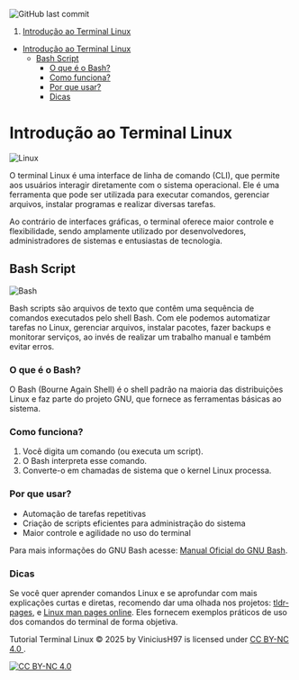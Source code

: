 ![GitHub last commit](https://img.shields.io/github/last-commit/ViniciusH97/Bash-Script-tutorial)

1) [Introdução ao Terminal Linux](#introdução-ao-terminal-linux)
- [Introdução ao Terminal Linux](#introdução-ao-terminal-linux)
  - [Bash Script](#bash-script)
    - [O que é o Bash?](#o-que-é-o-bash)
    - [Como funciona?](#como-funciona)
    - [Por que usar?](#por-que-usar)
    - [Dicas](#dicas)

#  Introdução ao Terminal Linux 

![Linux](https://img.icons8.com/?size=100&id=17842&format=png&color=000000)

O terminal Linux é uma interface de linha de comando (CLI), que permite aos usuários interagir diretamente com o sistema operacional. Ele é uma ferramenta que pode ser utilizada para executar comandos, gerenciar arquivos, instalar programas e realizar diversas tarefas.

Ao contrário de interfaces gráficas, o terminal oferece maior controle e flexibilidade, sendo amplamente utilizado por desenvolvedores, administradores de sistemas e entusiastas de tecnologia.

## Bash Script 

![Bash](https://img.icons8.com/?size=100&id=9MJf0ngDwS8z&format=png&color=000000)

Bash scripts são arquivos de texto que contêm uma sequência de comandos executados pelo shell Bash. Com ele podemos automatizar tarefas no Linux, gerenciar arquivos, instalar pacotes, fazer backups e monitorar serviços, ao invés de realizar um trabalho manual e também evitar erros.
### O que é o Bash? 
O Bash (Bourne Again Shell) é o shell padrão na maioria das distribuições Linux e faz parte do projeto GNU, que fornece as ferramentas básicas ao sistema.
### Como funciona?
1. Você digita um comando (ou executa um script).  
2. O Bash interpreta esse comando.  
3. Converte-o em chamadas de sistema que o kernel Linux processa.
### Por que usar?
- Automação de tarefas repetitivas  
- Criação de scripts eficientes para administração do sistema  
- Maior controle e agilidade no uso do terminal  

Para mais informações do GNU Bash acesse: [Manual Oficial do GNU Bash](https://www.gnu.org/software/bash/manual/).

### Dicas

Se você quer aprender comandos Linux e se aprofundar com mais explicações curtas e diretas, recomendo dar uma olhada nos projetos:
[tldr-pages](https://tldr.sh/), e [Linux man pages online](https://man7.org/linux/man-pages/). Eles fornecem exemplos práticos de uso dos comandos do terminal de forma objetiva.

Tutorial Terminal Linux © 2025 by ViniciusH97 is licensed under 
[CC BY-NC 4.0 ][cc-by-nc].

[![CC BY-NC 4.0][cc-by-nc-image]][cc-by-nc]

[cc-by-nc]: https://creativecommons.org/licenses/by-nc/4.0/
[cc-by-nc-image]: https://licensebuttons.net/l/by-nc/4.0/88x31.png
[cc-by-nc-shield]: https://img.shields.io/badge/License-CC%20BY--NC%204.0-lightgrey.svg

